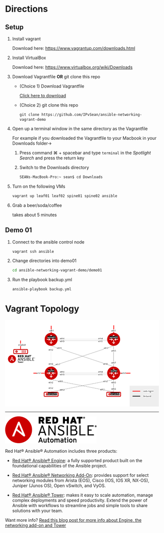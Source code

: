 # Directions

## Setup

1. Install vagrant

   Download here: <a href="https://www.vagrantup.com/downloads.html" target="_blank">https://www.vagrantup.com/downloads.html</a>

2. Install VirtualBox

   Download here: <a href="https://www.virtualbox.org/wiki/Downloads" target="_blank">https://www.virtualbox.org/wiki/Downloads</a>

3. Download Vagrantfile **OR** git clone this repo

    * (Choice 1) Download Vagrantfile

       <a href="https://raw.githubusercontent.com/IPvSean/ansible-networking-vagrant-demo/master/Vagrantfile" download="Vagrantfile">Click here to download</a>

    * (Choice 2) git clone this repo  

       ```
       git clone https://github.com/IPvSean/ansible-networking-vagrant-demo
       ```

4. Open up a terminal window in the same directory as the Vagrantfile

   For example if you downloaded the Vagrantfile to your Macbook in your Downloads folder->

    1. Press command ⌘ + spacebar and type `terminal` in the *Spotlight Search* and press the return key
    2. Switch to the Downloads directory

       ```bash
       SEANs-MacBook-Pro:~ sean$ cd Downloads
       ```

5. Turn on the following VMs

   ```bash
   vagrant up leaf01 leaf02 spine01 spine02 ansible
   ```

6. Grab a beer/soda/coffee

   takes about 5 minutes

## Demo 01

1. Connect to the ansible control node

   ```bash
   vagrant ssh ansible
   ```

2. Change directories into demo01

   ```bash
   cd ansible-networking-vagrant-demo/demo01
   ```

3. Run the playbook backup.yml

   ```bash
   ansible-playbook backup.yml
   ```

# Vagrant Topology
![Network Topology Diagram](images/diagram.png)


 ---
![Red Hat Ansible Automation](images/rh-ansible-automation.png)

Red Hat® Ansible® Automation includes three products:

- [Red Hat® Ansible® Engine](https://www.ansible.com/ansible-engine): a fully supported product built on the foundational capabilities of the Ansible project.

- [Red Hat® Ansible® Networking Add-On](https://www.ansible.com/ansible-engine): provides support for select networking modules from Arista (EOS), Cisco (IOS, IOS XR, NX-OS), Juniper (Junos OS), Open vSwitch, and VyOS.

- [Red Hat® Ansible® Tower](https://www.ansible.com/tower): makes it easy to scale automation, manage complex deployments and speed productivity. Extend the power of Ansible with workflows to streamline jobs and simple tools to share solutions with your team.

Want more info?
[Read this blog post for more info about Engine, the networking add-on and Tower](https://www.ansible.com/blog/red-hat-ansible-automation-engine-vs-tower)
